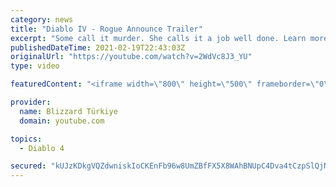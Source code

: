 ```yaml
---
category: news
title: "Diablo IV - Rogue Announce Trailer"
excerpt: "Some call it murder. She calls it a job well done. Learn more at Diablo4.com. The Rogue is the newest addition to the Diablo IV campfire, combining range and ..."
publishedDateTime: 2021-02-19T22:43:03Z
originalUrl: "https://youtube.com/watch?v=2WdVc8J3_YU"
type: video

featuredContent: "<iframe width=\"800\" height=\"500\" frameborder=\"0\" src=\"https://www.youtube.com/embed/2WdVc8J3_YU\" allow=\"accelerometer; autoplay; encrypted-media; gyroscope; picture-in-picture\" allowfullscreen></iframe>"

provider:
  name: Blizzard Türkiye
  domain: youtube.com

topics:
  - Diablo 4

secured: "kUJzKDkgVQZdwniskIoCKEnFb96w8UmZBfFX5X8WAhBNUpC4Dva4tCzpSlQjNdioSeb1fYHJSf8O5oZLCBm9st9JT5XOwzuxV067Yz24tycBau/I/KkLWFvEH++HuJV5ZCd1kb9zg27wTzqDKWzwWsl4IiXETOIL8X30TI9lhFQPTlmFqjEyCyhErHq11nxyVuKeW6pDvNsnr2kxCt7vqNl6hsHq/3Fg9d+wa3WyL1hSfbzaQHJISKdhzMZnQ1+8t9nOOMgPX8IbtZMrxXIO8CxRxN5if4NHHrlgTi0oLyyrR3CMRAeh8Ly+waZrC5lP+AEQxhHtyTbmnYxpX2dgLwTcY6cO4g+qryupf6wHk2ZsJQzfxxrdPZQNvwMJAlAWCR6d2W2JvYQzNtf3S7PybA==;sxfiX1JV/5W6GiMxN6+Z+w=="
---
```



